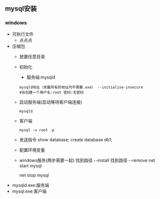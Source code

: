 ## mysql安装
### windows
* 可执行文件
  * 点点点
* 压缩包
  * 放置任意目录
  * 初始化
    * 服务端:mysqld

    ```
    mysqld地址（本篇所有的地址均不需要.exe） --initialise-insecure
    #会创建一个用户名:root 密码:无密码
    ```
  * 启动服务端(启动等待客户端连接)
    ```
    mysqld
    ```
  * 客户端
    ```
    mysql -u root -p
    ```

  * 发送指令
  show database;
  create database db1;
  * 配置环境变量


  * windows服务(两步需要一起)
    找到路径 --install
      找到路径 --remove
    net start mysql


    net stop mysql
* mysqld.exe:服务端
* mysql.exe:客户端
